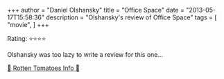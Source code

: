 +++
author = "Daniel Olshansky"
title = "Office Space"
date = "2013-05-17T15:58:36"
description = "Olshansky's review of Office Space"
tags = [
    "movie",
]
+++

Rating: ⭐⭐⭐⭐

Olshansky was too lazy to write a review for this one...

[🍅 Rotten Tomatoes Info 🍅](https://www.rottentomatoes.com//m/office_space)